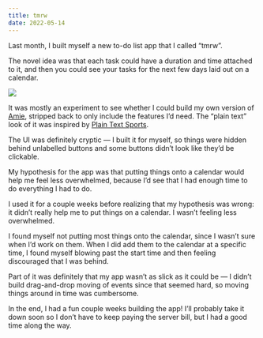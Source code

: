 ```yaml
---
title: tmrw
date: 2022-05-14
---
```


Last month, I built myself a new to-do list app that I called “tmrw”.

The novel idea was that each task could have a duration and time attached to it, and then you could see your tasks for the next few days laid out on a calendar.

![](/posts/tmrw/168434308-b42ab102-b609-4007-b413-cb284930d24b.png)

It was mostly an experiment to see whether I could build my own version of [Amie](https://amie.so), stripped back to only include the features I’d need. The “plain text” look of it was inspired by [Plain Text Sports](https://plaintextsports.com).

The UI was definitely cryptic — I built it for myself, so things were hidden behind unlabelled buttons and some buttons didn’t look like they’d be clickable.

My hypothesis for the app was that putting things onto a calendar would help me feel less overwhelmed, because I’d see that I had enough time to do everything I had to do.

I used it for a couple weeks before realizing that my hypothesis was wrong: it didn’t really help me to put things on a calendar. I wasn’t feeling less overwhelmed.

I found myself not putting most things onto the calendar, since I wasn’t sure when I’d work on them. When I did add them to the calendar at a specific time, I found myself blowing past the start time and then feeling discouraged that I was behind.

Part of it was definitely that my app wasn’t as slick as it could be — I didn’t build drag-and-drop moving of events since that seemed hard, so moving things around in time was cumbersome.

In the end, I had a fun couple weeks building the app! I’ll probably take it down soon so I don’t have to keep paying the server bill, but I had a good time along the way.
